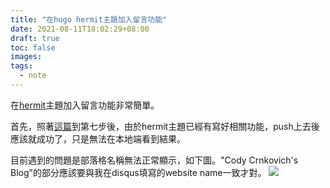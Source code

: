 ```yaml
---
title: "在hugo hermit主題加入留言功能"
date: 2021-08-11T18:02:29+08:00
draft: true
toc: false
images:
tags: 
  - note
---
```


在[hermit](https://github.com/Track3/hermit)主題加入留言功能非常簡單。

首先，照著[這篇](https://sunnyday0932.github.io/2020/hugo%E5%8A%A0%E5%85%A5%E7%95%99%E8%A8%80%E8%A7%80%E7%9C%8B%E4%BA%BA%E6%95%B8/)到第七步後，由於hermit主題已經有寫好相關功能，push上去後應該就成功了，只是無法在本地端看到結果。

目前遇到的問題是部落格名稱無法正常顯示，如下圖。"Cody Crnkovich's Blog"的部分應該要與我在disqus填寫的website name一致才對。
![](https://i.imgur.com/g3M2KY7.png)
